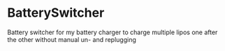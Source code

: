 # BatterySwitcher
Battery switcher for my battery charger to charge multiple lipos one after the other without manual un- and replugging
